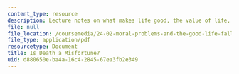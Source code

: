 ```yaml
---
content_type: resource
description: Lecture notes on what makes life good, the value of life, and immortality.
file: null
file_location: /coursemedia/24-02-moral-problems-and-the-good-life-fall-2008/d880650eba4a16c4284567ea3fb2e349_lec_05.pdf
file_type: application/pdf
resourcetype: Document
title: Is Death a Misfortune?
uid: d880650e-ba4a-16c4-2845-67ea3fb2e349
---
```

